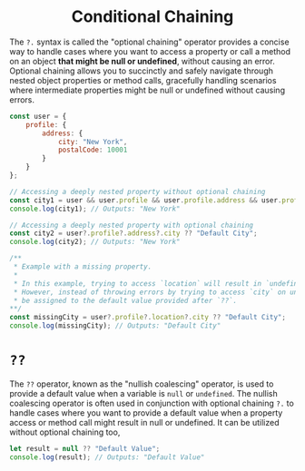 <div align="center">
  <h1> Conditional Chaining </h1>
</div>

The `?.` syntax is called the "optional chaining" operator provides a concise way to handle cases where you want to access a property or call a method on an object **that might be null or undefined**, without causing an error. Optional chaining allows you to succinctly and safely navigate through nested object properties or method calls, gracefully handling scenarios where intermediate properties might be null or undefined without causing errors.

```JavaScript
const user = {
    profile: {
        address: {
            city: "New York",
            postalCode: 10001
        }
    }
};

// Accessing a deeply nested property without optional chaining
const city1 = user && user.profile && user.profile.address && user.profile.address.city;
console.log(city1); // Outputs: "New York"

// Accessing a deeply nested property with optional chaining
const city2 = user?.profile?.address?.city ?? "Default City";
console.log(city2); // Outputs: "New York"

/**
 * Example with a missing property.
 * 
 * In this example, trying to access `location` will result in `undefined` because it's not on the object.
 * However, instead of throwing errors by trying to access `city` on undefined, it can safely stop and
 * be assigned to the default value provided after `??`.
**/
const missingCity = user?.profile?.location?.city ?? "Default City";
console.log(missingCity); // Outputs: "Default City"
```

# `??`

The `??` operator, known as the "nullish coalescing" operator, is used to provide a default value when a variable is `null` or `undefined`. The nullish coalescing operator is often used in conjunction with optional chaining `?.` to handle cases where you want to provide a default value when a property access or method call might result in null or undefined. It can be utilized without optional chaining too,

```JavaScript
let result = null ?? "Default Value";
console.log(result); // Outputs: "Default Value"
```
